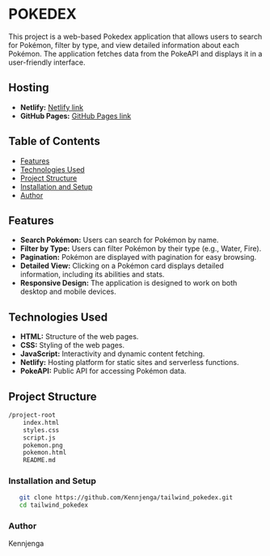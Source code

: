 # POKEDEX

This project is a web-based Pokedex application that allows users to search for Pokémon, filter by type, and view detailed information about each Pokémon.
The application fetches data from the PokeAPI and displays it in a user-friendly interface.

## Hosting

- **Netlify:** [Netlify link](https://tailpoke.netlify.app)
- **GitHub Pages:** [GitHub Pages link](https://kennjenga.github.io/pokedex/)

## Table of Contents

- [Features](#features)
- [Technologies Used](#technologies-used)
- [Project Structure](#project-structure)
- [Installation and Setup](#installation-and-setup)
- [Author](#author)

## Features

- **Search Pokémon:** Users can search for Pokémon by name.
- **Filter by Type:** Users can filter Pokémon by their type (e.g., Water, Fire).
- **Pagination:** Pokémon are displayed with pagination for easy browsing.
- **Detailed View:** Clicking on a Pokémon card displays detailed information, including its abilities and stats.
- **Responsive Design:** The application is designed to work on both desktop and mobile devices.

## Technologies Used

- **HTML:** Structure of the web pages.
- **CSS:** Styling of the web pages.
- **JavaScript:** Interactivity and dynamic content fetching.
- **Netlify:** Hosting platform for static sites and serverless functions.
- **PokeAPI:** Public API for accessing Pokémon data.

## Project Structure

```bash
/project-root
    index.html
    styles.css
    script.js
    pokemon.png
    pokemon.html
    README.md
```

### Installation and Setup
```sh
   git clone https://github.com/Kennjenga/tailwind_pokedex.git  
   cd tailwind_pokedex
```
### Author
Kennjenga
